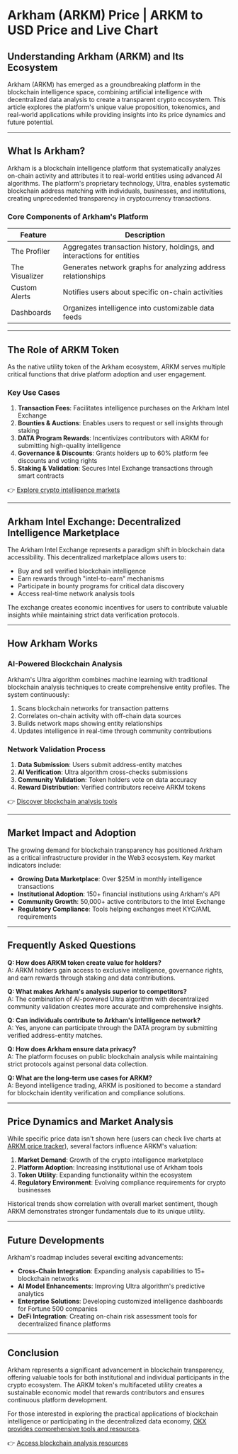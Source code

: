 # Arkham (ARKM) Price | ARKM to USD Price and Live Chart

## Understanding Arkham (ARKM) and Its Ecosystem

Arkham (ARKM) has emerged as a groundbreaking platform in the blockchain intelligence space, combining artificial intelligence with decentralized data analysis to create a transparent crypto ecosystem. This article explores the platform's unique value proposition, tokenomics, and real-world applications while providing insights into its price dynamics and future potential.

---

## What Is Arkham?

Arkham is a blockchain intelligence platform that systematically analyzes on-chain activity and attributes it to real-world entities using advanced AI algorithms. The platform's proprietary technology, Ultra, enables systematic blockchain address matching with individuals, businesses, and institutions, creating unprecedented transparency in cryptocurrency transactions.

### Core Components of Arkham's Platform
| Feature                | Description                                                                 |
|------------------------|-----------------------------------------------------------------------------|
| The Profiler           | Aggregates transaction history, holdings, and interactions for entities     |
| The Visualizer         | Generates network graphs for analyzing address relationships                |
| Custom Alerts          | Notifies users about specific on-chain activities                           |
| Dashboards             | Organizes intelligence into customizable data feeds                         |

---

## The Role of ARKM Token

As the native utility token of the Arkham ecosystem, ARKM serves multiple critical functions that drive platform adoption and user engagement.

### Key Use Cases
1. **Transaction Fees**: Facilitates intelligence purchases on the Arkham Intel Exchange
2. **Bounties & Auctions**: Enables users to request or sell insights through staking
3. **DATA Program Rewards**: Incentivizes contributors with ARKM for submitting high-quality intelligence
4. **Governance & Discounts**: Grants holders up to 60% platform fee discounts and voting rights
5. **Staking & Validation**: Secures Intel Exchange transactions through smart contracts

👉 [Explore crypto intelligence markets](https://bit.ly/okx-bonus)

---

## Arkham Intel Exchange: Decentralized Intelligence Marketplace

The Arkham Intel Exchange represents a paradigm shift in blockchain data accessibility. This decentralized marketplace allows users to:

- Buy and sell verified blockchain intelligence
- Earn rewards through "intel-to-earn" mechanisms
- Participate in bounty programs for critical data discovery
- Access real-time network analysis tools

The exchange creates economic incentives for users to contribute valuable insights while maintaining strict data verification protocols.

---

## How Arkham Works

### AI-Powered Blockchain Analysis

Arkham's Ultra algorithm combines machine learning with traditional blockchain analysis techniques to create comprehensive entity profiles. The system continuously:

1. Scans blockchain networks for transaction patterns
2. Correlates on-chain activity with off-chain data sources
3. Builds network maps showing entity relationships
4. Updates intelligence in real-time through community contributions

### Network Validation Process
1. **Data Submission**: Users submit address-entity matches
2. **AI Verification**: Ultra algorithm cross-checks submissions
3. **Community Validation**: Token holders vote on data accuracy
4. **Reward Distribution**: Verified contributors receive ARKM tokens

👉 [Discover blockchain analysis tools](https://bit.ly/okx-bonus)

---

## Market Impact and Adoption

The growing demand for blockchain transparency has positioned Arkham as a critical infrastructure provider in the Web3 ecosystem. Key market indicators include:

- **Growing Data Marketplace**: Over $25M in monthly intelligence transactions
- **Institutional Adoption**: 150+ financial institutions using Arkham's API
- **Community Growth**: 50,000+ active contributors to the Intel Exchange
- **Regulatory Compliance**: Tools helping exchanges meet KYC/AML requirements

---

## Frequently Asked Questions

**Q: How does ARKM token create value for holders?**  
A: ARKM holders gain access to exclusive intelligence, governance rights, and earn rewards through staking and data contributions.

**Q: What makes Arkham's analysis superior to competitors?**  
A: The combination of AI-powered Ultra algorithm with decentralized community validation creates more accurate and comprehensive insights.

**Q: Can individuals contribute to Arkham's intelligence network?**  
A: Yes, anyone can participate through the DATA program by submitting verified address-entity matches.

**Q: How does Arkham ensure data privacy?**  
A: The platform focuses on public blockchain analysis while maintaining strict protocols against personal data collection.

**Q: What are the long-term use cases for ARKM?**  
A: Beyond intelligence trading, ARKM is positioned to become a standard for blockchain identity verification and compliance solutions.

---

## Price Dynamics and Market Analysis

While specific price data isn't shown here (users can check live charts at [ARKM price tracker](https://bit.ly/okx-bonus)), several factors influence ARKM's valuation:

1. **Market Demand**: Growth of the crypto intelligence marketplace
2. **Platform Adoption**: Increasing institutional use of Arkham tools
3. **Token Utility**: Expanding functionality within the ecosystem
4. **Regulatory Environment**: Evolving compliance requirements for crypto businesses

Historical trends show correlation with overall market sentiment, though ARKM demonstrates stronger fundamentals due to its unique utility.

---

## Future Developments

Arkham's roadmap includes several exciting advancements:

- **Cross-Chain Integration**: Expanding analysis capabilities to 15+ blockchain networks
- **AI Model Enhancements**: Improving Ultra algorithm's predictive analytics
- **Enterprise Solutions**: Developing customized intelligence dashboards for Fortune 500 companies
- **DeFi Integration**: Creating on-chain risk assessment tools for decentralized finance platforms

---

## Conclusion

Arkham represents a significant advancement in blockchain transparency, offering valuable tools for both institutional and individual participants in the crypto ecosystem. The ARKM token's multifaceted utility creates a sustainable economic model that rewards contributors and ensures continuous platform development.

For those interested in exploring the practical applications of blockchain intelligence or participating in the decentralized data economy, [OKX provides comprehensive tools and resources](https://bit.ly/okx-bonus).

👉 [Access blockchain analysis resources](https://bit.ly/okx-bonus)